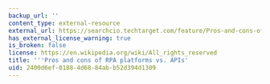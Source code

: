 ```yaml
---
backup_url: ''
content_type: external-resource
external_url: https://searchcio.techtarget.com/feature/Pros-and-cons-of-RPA-platforms-vs-APIs
has_external_license_warning: true
is_broken: false
license: https://en.wikipedia.org/wiki/All_rights_reserved
title: '''Pros and cons of RPA platforms vs. APIs'
uid: 2400d6ef-0188-4d68-84ab-b52d394d1309
---
```

